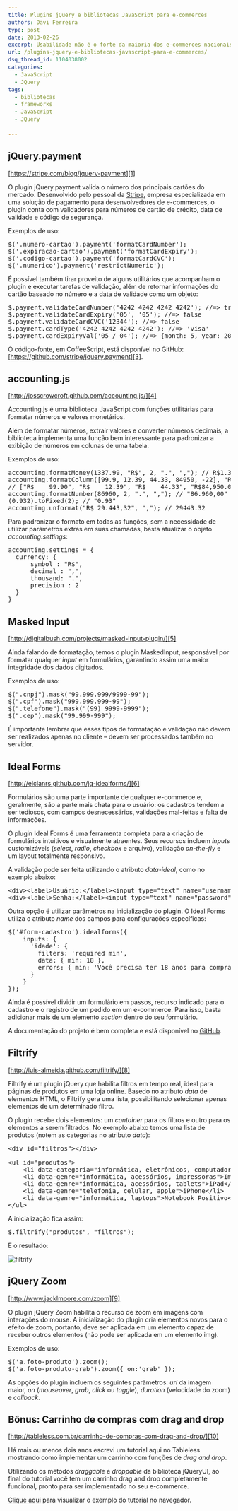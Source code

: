 ```yaml
---
title: Plugins jQuery e bibliotecas JavaScript para e-commerces
authors: Davi Ferreira
type: post
date: 2013-02-26
excerpt: Usabilidade não é o forte da maioria dos e-commerces nacionais. Conheça alguns plugins que podem facilitar (e muito) a vida dos usuários da sua loja virtual.
url: /plugins-jquery-e-bibliotecas-javascript-para-e-commerces/
dsq_thread_id: 1104038002
categories:
  - JavaScript
  - JQuery
tags:
  - bibliotecas
  - frameworks
  - JavaScript
  - JQuery

---
```

## jQuery.payment

[https://stripe.com/blog/jquery-payment][1]

O plugin jQuery.payment valida o número dos principais cartões do mercado. Desenvolvido pelo pessoal da [Stripe][2], empresa especializada em uma solução de pagamento para desenvolvedores de e-commerces, o plugin conta com validadores para números de cartão de crédito, data de validade e código de segurança.

Exemplos de uso:

<pre class="lang-jquery">$('.numero-cartao').payment('formatCardNumber');
$('.expiracao-cartao').payment('formatCardExpiry');
$('.codigo-cartao').payment('formatCardCVC');
$('.numerico').payment('restrictNumeric');</pre>

É possível também tirar proveito de alguns utilitários que acompanham o plugin e executar tarefas de validação, além de retornar informações do cartão baseado no número e a data de validade como um objeto:

<pre class="lang-jquery">$.payment.validateCardNumber('4242 4242 4242 4242'); //=&gt; true
$.payment.validateCardExpiry('05', '05'); //=&gt; false
$.payment.validateCardCVC('12344'); //=&gt; false
$.payment.cardType('4242 4242 4242 4242'); //=&gt; 'visa'
$.payment.cardExpiryVal('05 / 04'); //=&gt; {month: 5, year: 2004}</pre>

O código-fonte, em CoffeeScript, está disponível no GitHub: [https://github.com/stripe/jquery.payment][3].

## accounting.js

[http://josscrowcroft.github.com/accounting.js/][4]

Accounting.js é uma biblioteca JavaScript com funções utilitárias para formatar números e valores monetários.

Além de formatar números, extrair valores e converter números decimais, a biblioteca implementa uma função bem interessante para padronizar a exibição de números em colunas de uma tabela.

Exemplos de uso:

<pre class="lang-jquery">accounting.formatMoney(1337.99, "R$", 2, ".", ","); // R$1.337,99
accounting.formatColumn([99.9, 12.39, 44.33, 84950, -22], "R$");
// ["R$    99.90", "R$    12.39", "R$    44.33", "R$84,950.00", "R$   -22.00"]
accounting.formatNumber(86960, 2, ".", ","); // "86.960,00"
(0.932).toFixed(2); // "0.93"
accounting.unformat("R$ 29.443,32", ","); // 29443.32</pre>

Para padronizar o formato em todas as funções, sem a necessidade de utilizar parâmetros extras em suas chamadas, basta atualizar o objeto _accounting.settings_:

<pre class="lang-jquery">accounting.settings = {
  currency: {
	  symbol : "R$",
	  decimal : ",",
	  thousand: ".",
	  precision : 2 
  }
}</pre>

## Masked Input

[http://digitalbush.com/projects/masked-input-plugin/][5]

Ainda falando de formatação, temos o plugin MaskedInput, responsável por formatar qualquer _input_ em formulários, garantindo assim uma maior integridade dos dados digitados.

Exemplos de uso:

<pre class="lang-jquery">$(".cnpj").mask("99.999.999/9999-99");
$(".cpf").mask("999.999.999-99");
$(".telefone").mask("(99) 9999-9999");
$(".cep").mask("99.999-999");</pre>

É importante lembrar que esses tipos de formatação e validação não devem ser realizados apenas no cliente &#8211; devem ser processados também no servidor.

## Ideal Forms

[http://elclanrs.github.com/jq-idealforms/][6]

Formulários são uma parte importante de qualquer e-commerce e, geralmente, são a parte mais chata para o usuário: os cadastros tendem a ser tediosos, com campos desnecessários, validações mal-feitas e falta de informações.

O plugin Ideal Forms é uma ferramenta completa para a criação de formulários intuitivos e visualmente atraentes. Seus recursos incluem _inputs_ customizáveis (_select_, _radio_, _checkbox_ e arquivo), validação _on-the-fly_ e um layout totalmente responsivo.

A validação pode ser feita utilizando o atributo _data-ideal_, como no exemplo abaixo:

<pre class="lang-html">&lt;div&gt;&lt;label&gt;Usuário:&lt;/label&gt;&lt;input type="text" name="username" data-ideal="required username"/&gt;&lt;/div&gt;
&lt;div&gt;&lt;label&gt;Senha:&lt;/label&gt;&lt;input type="text" name="password" data-ideal="required pass"/&gt;&lt;/div&gt;
</pre>

Outra opção é utilizar parâmetros na inicialização do plugin. O Ideal Forms utiliza o atributo _name_ dos campos para configurações específicas:

<pre class="lang-jquery">$('#form-cadastro').idealforms({
	inputs: {
	  'idade': {
	    filters: 'required min',
	    data: { min: 18 },
	    errors: { min: 'Você precisa ter 18 anos para comprar nesse site' }
	  }
	}
});</pre>

Ainda é possível dividir um formulário em passos, recurso indicado para o cadastro e o registro de um pedido em um e-commerce. Para isso, basta adicionar mais de um elemento _section_ dentro do seu formulário.

A documentação do projeto é bem completa e está disponível no [GitHub][7].

## Filtrify

[http://luis-almeida.github.com/filtrify/][8]

Filtrify é um plugin jQuery que habilita filtros em tempo real, ideal para páginas de produtos em uma loja online. Basedo no atributo _data_ de elementos HTML, o Filtrify gera uma lista, possibilitando selecionar apenas elementos de um determinado filtro.

O plugin recebe dois elementos: um _container_ para os filtros e outro para os elementos a serem filtrados. No exemplo abaixo temos uma lista de produtos (notem as categorias no atributo _data_):

<div id="filtros">
</div>

<pre class="lang-html">&lt;div id="filtros"&gt;&lt;/div&gt;

&lt;ul id="produtos"&gt;
    &lt;li data-categoria="informática, eletrônicos, computadores"&gt;Desktop Core i7&lt;/li&gt;
    &lt;li data-genre="informática, acessórios, impressoras"&gt;Impressora HP Deskjet&lt;/li&gt;
    &lt;li data-genre="informática, acessórios, tablets"&gt;iPad&lt;/li&gt;
    &lt;li data-genre="telefonia, celular, apple"&gt;iPhone&lt;/li&gt;
    &lt;li data-genre="informática, laptops"&gt;Notebook Positivo&lt;/li&gt;
&lt;/ul&gt;</pre>

A inicialização fica assim:

<pre class="lang-jquery">$.filtrify("produtos", "filtros");</pre>

E o resultado:

<img src="https://raw.githubusercontent.com/diegoeis/tableless-static-images/master/2013/02/filtrify.jpg" alt="filtrify" width="378" height="333" class="alignnone size-full wp-image-10921" srcset="uploads/2013/02/filtrify.jpg 378w, uploads/2013/02/filtrify-190x168.jpg 190w, uploads/2013/02/filtrify-351x310.jpg 351w" sizes="(max-width: 378px) 100vw, 378px" />

## jQuery Zoom

[http://www.jacklmoore.com/zoom][9]

O plugin jQuery Zoom habilita o recurso de zoom em imagens com interações do mouse. A inicialização do plugin cria elementos novos para o efeito de zoom, portanto, deve ser aplicada em um elemento capaz de receber outros elementos (não pode ser aplicada em um elemento img).

Exemplos de uso:

<pre class="lang-jquery">$('a.foto-produto').zoom(); 
$('a.foto-produto-grab').zoom({ on:'grab' });</pre>

As opções do plugin incluem os seguintes parâmetros: _url_ da imagem maior, _on_ (_mouseover_, _grab_, _click_ ou _toggle_), _duration_ (velocidade do zoom) e _callback_.

## Bônus: Carrinho de compras com drag and drop

[http://tableless.com.br/carrinho-de-compras-com-drag-and-drop/][10]

Há mais ou menos dois anos escrevi um tutorial aqui no Tableless mostrando como implementar um carrinho com funções de _drag and drop_. 

Utilizando os métodos _draggable_ e _droppable_ da biblioteca jQueryUI, ao final do tutorial você tem um carrinho drag and drop completamente funcional, pronto para ser implementado no seu e-commerce.

[Clique aqui][11] para visualizar o exemplo do tutorial no navegador.

 [1]: https://stripe.com/blog/jquery-payment "https://stripe.com/blog/jquery-payment"
 [2]: https://stripe.com/ "https://stripe.com/"
 [3]: https://github.com/stripe/jquery.payment "https://github.com/stripe/jquery.payment"
 [4]: http://josscrowcroft.github.com/accounting.js/ "http://josscrowcroft.github.com/accounting.js/"
 [5]: http://digitalbush.com/projects/masked-input-plugin/ "http://digitalbush.com/projects/masked-input-plugin/"
 [6]: http://elclanrs.github.com/jq-idealforms/ "http://elclanrs.github.com/jq-idealforms/"
 [7]: https://github.com/elclanrs/jq-idealforms "https://github.com/elclanrs/jq-idealforms"
 [8]: http://luis-almeida.github.com/filtrify/ "http://luis-almeida.github.com/filtrify/"
 [9]: http://www.jacklmoore.com/zoom "http://www.jacklmoore.com/zoom"
 [10]: http://tableless.com.br/carrinho-de-compras-com-drag-and-drop/ "http://tableless.com.br/carrinho-de-compras-com-drag-and-drop/"
 [11]: http://tableless.github.com/exemplos/carrinho-compras/ "http://tableless.github.com/exemplos/carrinho-compras/"